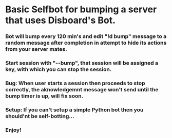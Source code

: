 # Basic Selfbot for bumping a server that uses Disboard's Bot.
### Bot will bump every 120 min's and edit "!d bump" message to a random message after completion in attempt to hide its actions from your server mates.

### Start session with "--bump", that session will be assigned a key, with which you can stop the session.

### Bug: When user starts a session then proceeds to stop correctly, the aknowledgemnt message won't send until the bump timer is up, will fix soon.

### Setup: If you can't setup a simple Python bot then you should'nt be self-botting... 

### Enjoy!
